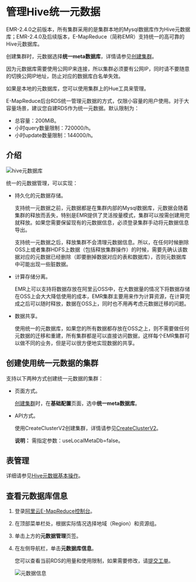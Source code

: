 # 管理Hive统一元数据

EMR-2.4.0之前版本，所有集群采用的是集群本地的Mysql数据库作为Hive元数据库；EMR-2.4.0及后续版本，E-MapReduce（简称EMR）支持统一的高可靠的Hive元数据库。

创建集群时，元数据选择**统一meta数据库**，详情请参见[创建集群](/intl.zh-CN/集群管理/集群配置/创建集群.md)。

因为元数据库需要使用公网IP来连接，所以集群必须要有公网IP，同时请不要随意的切换公网IP地址，防止对应的数据库白名单失效。

如果是本地的元数据库，您可以使用集群上的Hue工具来管理。

E-MapReduce后台RDS统一管理元数据的方式，仅限小容量的用户使用。对于大容量场景，建议您自建RDS作为统一元数据。默认限制为：

-   总容量：200MiB。
-   小时query数量限制：720000/h。
-   小时update数量限制：144000/h。

## 介绍

![hive元数据库](https://static-aliyun-doc.oss-accelerate.aliyuncs.com/assets/img/zh-CN/9311549951/p11067.png)

统一的元数据管理，可以实现：

-   持久化的元数据存储。

    支持统一元数据之前，元数据都是在集群内部的Mysql数据库，元数据会随着集群的释放而丢失，特别是EMR提供了灵活按量模式，集群可以按需创建用完就释放。如果您需要保留现有的元数据信息，必须登录集群手动将元数据信息导出。

    支持统一元数据之后，释放集群不会清理元数据信息。所以，在任何时候删除OSS上或者集群HDFS上数据（包括释放集群操作）的时候，需要先确认该数据对应的元数据已经删除（即要删掉数据对应的表和数据库），否则元数据库中可能出现一些脏数据。

-   计算存储分离。

    EMR上可以支持将数据存放在阿里云OSS中，在大数据量的情况下将数据存储在OSS上会大大降低使用的成本，EMR集群主要用来作为计算资源，在计算完成之后可以随时释放，数据在OSS上，同时也不用再考虑元数据迁移的问题。

-   数据共享。

    使用统一的元数据库，如果您的所有数据都存放在OSS之上，则不需要做任何元数据的迁移和重建，所有集群都是可以直接访问数据，这样每个EMR集群可以做不同的业务，但是可以很方便地实现数据的共享。


## 创建使用统一元数据的集群

支持以下两种方式创建统一元数据的集群：

-   页面方式。

    [创建集群](/intl.zh-CN/集群管理/集群配置/创建集群.md)时，在**基础配置**页面，选中**统一meta数据库**。

-   API方式。

    使用CreateClusterV2创建集群，详情请参见[CreateClusterV2](/intl.zh-CN/API参考/集群/CreateClusterV2.md)。

    **说明：** 需指定参数：useLocalMetaDb=false。


## 表管理

详细请参见[Hive元数据基本操作]()。

## 查看元数据库信息

1.  登录[阿里云E-MapReduce控制台](https://emr.console.aliyun.com/)。

2.  在顶部菜单栏处，根据实际情况选择地域（Region）和资源组。

3.  单击上方的**元数据管理**页签。

4.  在左侧导航栏，单击**元数据库信息**。

    您可以查看当前RDS的用量和使用限制，如果需要修改，请[提交工单](https://workorder-intl.console.aliyun.com/#/ticket/createIndex)。

    ![元数据信息](https://static-aliyun-doc.oss-accelerate.aliyuncs.com/assets/img/zh-CN/9311549951/p96744.png)


